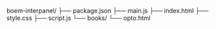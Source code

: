 boem-interpanel/
 ├── package.json
 ├── main.js
 ├── index.html
 ├── style.css
 ├── script.js
 └── books/
      └── opto.html
